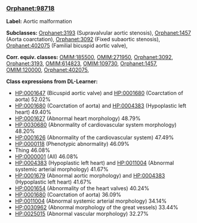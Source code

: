 
### [Orphanet:98718](http://www.orpha.net/ORDO/Orphanet_98718)
**Label:** Aortic malformation

**Subclasses:** [Orphanet:3193](http://www.orpha.net/ORDO/Orphanet_3193) (Supravalvular aortic stenosis), [Orphanet:1457](http://www.orpha.net/ORDO/Orphanet_1457) (Aorta coarctation), [Orphanet:3092](http://www.orpha.net/ORDO/Orphanet_3092) (Fixed subaortic stenosis), [Orphanet:402075](http://www.orpha.net/ORDO/Orphanet_402075) (Familial bicuspid aortic valve), 

**Corr. equiv. classes:** [OMIM:185500](http://purl.obolibrary.org/obo/OMIM_185500), [OMIM:271950](http://purl.obolibrary.org/obo/OMIM_271950), [Orphanet:3092](http://www.orpha.net/ORDO/Orphanet_3092), [Orphanet:3193](http://www.orpha.net/ORDO/Orphanet_3193), [OMIM:614823](http://purl.obolibrary.org/obo/OMIM_614823), [OMIM:109730](http://purl.obolibrary.org/obo/OMIM_109730), [Orphanet:1457](http://www.orpha.net/ORDO/Orphanet_1457), [OMIM:120000](http://purl.obolibrary.org/obo/OMIM_120000), [Orphanet:402075](http://www.orpha.net/ORDO/Orphanet_402075), 

**Class expressions from DL-Learner:**

- [HP:0001647](http://purl.obolibrary.org/obo/HP_0001647) (Bicuspid aortic valve) and [HP:0001680](http://purl.obolibrary.org/obo/HP_0001680) (Coarctation of aorta) 52.02%
- [HP:0001680](http://purl.obolibrary.org/obo/HP_0001680) (Coarctation of aorta) and [HP:0004383](http://purl.obolibrary.org/obo/HP_0004383) (Hypoplastic left heart) 49.40%
- [HP:0001627](http://purl.obolibrary.org/obo/HP_0001627) (Abnormal heart morphology) 48.79%
- [HP:0030680](http://purl.obolibrary.org/obo/HP_0030680) (Abnormality of cardiovascular system morphology) 48.20%
- [HP:0001626](http://purl.obolibrary.org/obo/HP_0001626) (Abnormality of the cardiovascular system) 47.49%
- [HP:0000118](http://purl.obolibrary.org/obo/HP_0000118) (Phenotypic abnormality) 46.09%
- Thing 46.08%
- [HP:0000001](http://purl.obolibrary.org/obo/HP_0000001) (All) 46.08%
- [HP:0004383](http://purl.obolibrary.org/obo/HP_0004383) (Hypoplastic left heart) and [HP:0011004](http://purl.obolibrary.org/obo/HP_0011004) (Abnormal systemic arterial morphology) 41.67%
- [HP:0001679](http://purl.obolibrary.org/obo/HP_0001679) (Abnormal aortic morphology) and [HP:0004383](http://purl.obolibrary.org/obo/HP_0004383) (Hypoplastic left heart) 41.67%
- [HP:0001654](http://purl.obolibrary.org/obo/HP_0001654) (Abnormality of the heart valves) 40.24%
- [HP:0001680](http://purl.obolibrary.org/obo/HP_0001680) (Coarctation of aorta) 36.09%
- [HP:0011004](http://purl.obolibrary.org/obo/HP_0011004) (Abnormal systemic arterial morphology) 34.14%
- [HP:0030962](http://purl.obolibrary.org/obo/HP_0030962) (Abnormal morphology of the great vessels) 33.44%
- [HP:0025015](http://purl.obolibrary.org/obo/HP_0025015) (Abnormal vascular morphology) 32.27%


